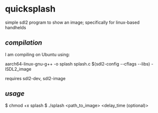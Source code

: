 # quicksplash

 simple sdl2 program to show an image; specifically for linux-based handhelds

## *compilation*

I am compiling on Ubuntu using:

aarch64-linux-gnu-g++ -o splash splash.c $(sdl2-config --cflags --libs) -lSDL2_image

requires sdl2-dev, sdl2-image

## *usage*
$ chmod +x splash
$ ./splash <path_to_image> <delay_time (optional)>
